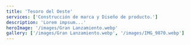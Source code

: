 ```yaml
---
title: 'Tesoro del Oeste'
services: ['Construcción de marca y Diseño de producto.']
description: 'Lorem impsum...'
heroImage: '/images/Gran Lanzamiento.webp'
gallery: ['/images/Gran Lanzamiento.webp', '/images/IMG_9870.webp']
---
```



